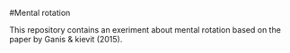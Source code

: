 #Mental rotation

This repository contains an exeriment about mental rotation based on the paper by Ganis & kievit (2015).